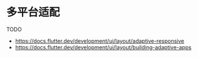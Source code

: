 # 多平台适配

TODO

- https://docs.flutter.dev/development/ui/layout/adaptive-responsive
- https://docs.flutter.dev/development/ui/layout/building-adaptive-apps
